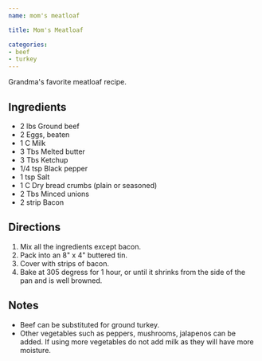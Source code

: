 ```yaml
---
name: mom's meatloaf

title: Mom's Meatloaf

categories:
- beef
- turkey
---
```


Grandma's favorite meatloaf recipe.

## Ingredients
- 2 lbs   Ground beef
- 2       Eggs, beaten
- 1 C     Milk
- 3 Tbs   Melted butter
- 3 Tbs   Ketchup
- 1/4 tsp Black pepper
- 1 tsp   Salt
- 1 C     Dry bread crumbs (plain or seasoned)
- 2 Tbs   Minced unions
- 2 strip Bacon

## Directions
1. Mix all the ingredients except bacon.
1. Pack into an 8" x 4" buttered tin.
1. Cover with strips of bacon.
1. Bake at 305 degress for 1 hour, or until it shrinks from the side of the pan and is well browned.

## Notes
- Beef can be substituted for ground turkey.
- Other vegetables such as peppers, mushrooms, jalapenos can be added. If using more vegetables
  do not add milk as they will have more moisture.
